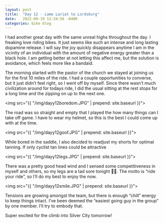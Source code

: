 ```yaml
---
layout: post
title:  "Day 12 - Lame Lariat to Lordsburg"
date:   2022-09-19 12:34:56 -0400
categories: bike blog
---
```

I had another great day with the same unreal highs throughout the day. I freaking love riding bikes. It just seems like such an intense and long lasting dopamine release. I will say the joy quickly disappears anytime I am in the vicinity of an individual with the amount of negative energy greater than a black hole. I am getting better at not letting this affect me, but the solution is avoidance, which feels more like a bandaid.

The morning started with the pastor of the church we stayed at joining us for the first 10 miles of the ride. I had a couple opportunities to converse, but it just didn’t feel right, so I went off by myself. Since there wasn’t much civilization around for todays ride, I did the usual sitting at the rest stops for a long time and the zipping on up to the next one. 

<img src="{{ "/img/dayy12boredom.JPG" | prepend: site.baseurl }}">

The road was so straight and empty that I played the how many things can I take off game. I have to wear my helmet, so this is the best I could come up with at the time.

<img src="{{ "/img/dayy12goof.JPG" | prepend: site.baseurl }}">

While bored in the saddle, I also decided to readjust my shorts for optimal tanning. If only cyclist tan lines could be attractive 

<img src="{{ "/img/dayy12legs.JPG" | prepend: site.baseurl }}">

There was a pretty good head wind and I sensed some competitiveness in myself and others, so my legs are a tad sore tonight 😮‍💨. The motto is “ride your ride”, so I’ll do my best to enjoy the now.

<img src="{{ "/img/dayy12smile.JPG" | prepend: site.baseurl }}">

Tensions are growing amongst the team, but there is enough “chill” energy to keep things intact. I’ve been deemed the “easiest going guy in the group” by one member. I’ll try to embody that.

Super excited for the climb into Silver City tomorrow!
